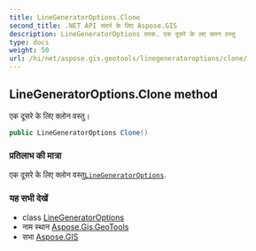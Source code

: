 ```yaml
---
title: LineGeneratorOptions.Clone
second_title: .NET API संदर्भ के लिए Aspose.GIS
description: LineGeneratorOptions तरक. एक दूसरे के लए क्लन वस्तु
type: docs
weight: 50
url: /hi/net/aspose.gis.geotools/linegeneratoroptions/clone/
---
```

## LineGeneratorOptions.Clone method

एक दूसरे के लिए क्लोन वस्तु।

```csharp
public LineGeneratorOptions Clone()
```

### प्रतिलाभ की मात्रा

एक दूसरे के लिए क्लोन वस्तु[`LineGeneratorOptions`](../).

### यह सभी देखें

* class [LineGeneratorOptions](../)
* नाम स्थान [Aspose.Gis.GeoTools](../../linegeneratoroptions/)
* सभा [Aspose.GIS](../../../)


